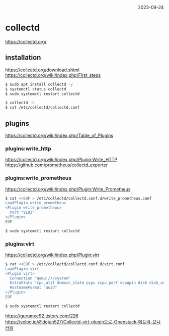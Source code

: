 <p style="text-align: right">2023-09-24</p>

# collectd

https://collectd.org/

## installation

https://collectd.org/download.shtml \
https://collectd.org/wiki/index.php/First_steps

```bash
$ sudo apt install collectd -y
$ systemctl status collectd
$ sudo systemctl restart collectd

$ collectd -h
$ cat /etc/collectd/collectd.conf
```

## plugins

https://collectd.org/wiki/index.php/Table_of_Plugins

### plugins:write_http

https://collectd.org/wiki/index.php/Plugin:Write_HTTP \
https://github.com/prometheus/collectd_exporter

### plugins:write_prometheus

https://collectd.org/wiki/index.php/Plugin:Write_Prometheus

```bash
$ cat <<EOF > /etc/collectd/collectd.conf.d/write_prometheus.conf
LoadPlugin write_prometheus
<Plugin write_prometheus>
  Port "9103"
</Plugin>
EOF

$ sudo systemctl restart collectd
```

### plugins:virt

https://collectd.org/wiki/index.php/Plugin:virt

```bash
$ cat <<EOF > /etc/collectd/collectd.conf.d/virt.conf
LoadPlugin virt
<Plugin virt>
  Connection "qemu:///system"
  ExtraStats "cpu_util domain_state pcpu vcpu perf vcpupin disk disk_err memory fs_info disk_allocation disk_capacity disk_physical"
  HostnameFormat "uuid"
</Plugin>
EOF

$ sudo systemctl restart collectd
```

https://gurumee92.tistory.com/226 \
https://velog.io/@dojun527/Collectd-virt-plugin으로-Openstack-메트릭-모니터링
